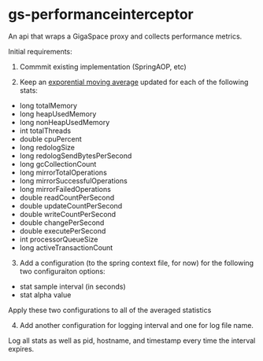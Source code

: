 gs-performanceinterceptor
=========================

An api that wraps a GigaSpace proxy and collects performance metrics.

Initial requirements:

1. Commmit existing implementation (SpringAOP, etc) 

2. Keep an [exporential moving average](http://stackoverflow.com/questions/9200874/implementing-exponential-moving-average-in-java) updated for each of the following stats:

- long totalMemory
- long heapUsedMemory
- long nonHeapUsedMemory
- int totalThreads
- double cpuPercent
- long redologSize
- long redologSendBytesPerSecond
- long gcCollectionCount
- long mirrorTotalOperations
- long mirrorSuccessfulOperations
- long mirrorFailedOperations
- double readCountPerSecond
- double updateCountPerSecond
- double writeCountPerSecond
- double changePerSecond
- double executePerSecond
- int processorQueueSize
- long activeTransactionCount

3. Add a configuration (to the spring context file, for now) for the following two configuraiton options: 

- stat sample interval (in seconds)
- stat alpha value 

Apply these two configurations to all of the averaged statistics

4. Add another configuration for logging interval and one for log file name.

Log all stats as well as pid, hostname, and timestamp every time the interval expires.

